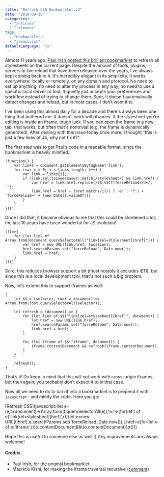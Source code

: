 ```yaml
---
title: "Refresh CSS Bookmarklet v2"
date: "2018-09-18"
categories:
  - "articles"
  - "releases"
tags:
  - "bookmarklets"
  - "javascript"
defaultLanguage: "js"
---
```


Almost 11 years ago, [Paul Irish posted this brilliant bookmarklet](https://www.paulirish.com/2008/how-to-iterate-quickly-when-debugging-css/) to refresh all stylesheets on the current page. Despite the amount of tools, plugins, servers to live reload that have been released over the years, I've always kept coming back to it. It's incredibly elegant in its simplicity. It works everywhere: locally or remotely, on any domain and protocol. No need to set up anything, no need to alter my process in any way, no need to use a specific local server or tool. It quietly just accepts your preferences and workflow instead of trying to change them. Sure, it doesn't automatically detect changes and reload, but in most cases, I don’t want it to.

I've been using this almost daily for a decade and there's always been one thing that bothered me: It doesn't work with iframes. If the stylesheet you’re editing is inside an iframe, tough luck. If you can open the frame in a new tab, that works, but often that's nontrivial (e.g. the frame is dynamically generated). After dealing with this issue today once more, I thought "this is just a few lines of JS, why not fix it?".

The first step was to get Paul’s code in a readable format, since the bookmarklet is heavily minified:

```
(function() {
	var links = document.getElementsByTagName('link');
	for (var i = 0; i < links.length; i++) {
		var link = links[i];
		if (link.rel.toLowerCase().match(/stylesheet/) && link.href) {
			var href = link.href.replace(/(&|%5C?)forceReload=\d+/, '');
			link.href = href + (href.match(/\?/) ? '&' : '?') + 'forceReload=' + (new Date().valueOf())
		}
	}
})()
```

Once I did that, it became obvious to me that this could be shortened a lot; the last 10 years have been wonderful for JS evolution!

```
(()=>{
	for (let link of Array.from(document.querySelectorAll("link[rel=stylesheet][href]"))) {
		var href = new URL(link.href, location);
		href.searchParams.set("forceReload", Date.now());
		link.href = href;
	}
})()
```

Sure, this reduces browser support a bit (most notably it excludes IE11), but since this is a local development tool, that's not such a big problem.

Now, let’s extend this to support iframes as well:

```
{
	let $$ = (selector, root = document) => Array.from(root.querySelectorAll(selector));

	let refresh = (document) => {
		for (let link of $$("link[rel=stylesheet][href]", document)) {
			let href = new URL(link.href);
			href.searchParams.set("forceReload", Date.now());
			link.href = href;
		}

		for (let iframe of $$("iframe", document)) {
			iframe.contentDocument && refresh(iframe.contentDocument);
		}
	}

	refresh();
}
```

That’s it! Do keep in mind that this will not work with cross-origin iframes, but then again, you probably don’t expect it to in that case.

Now all we need to do to turn it into a bookmarklet is to prepend it with `javascript:` and minify the code. Here you go:

[Refresh CSS](javascript:{let e=(e,t=document)=>Array.from(t.querySelectorAll(e)),t=r=>{for(let t of e('link[rel=stylesheet][href]',r)){let e=new URL(t.href);e.searchParams.set('forceReload',Date.now()),t.href=e}for(let o of e('iframe',r))o.contentDocument&&t(o.contentDocument)};t()})

Hope this is useful to someone else as well :) Any improvements are always welcome!

#### Credits

- Paul Irish, for the original bookmarklet
- Maurício Kishi, for making the iframe traversal recursive ([comment](http://lea.verou.me/2018/09/refresh-css-bookmarklet-v2/#comment-4102700684))
